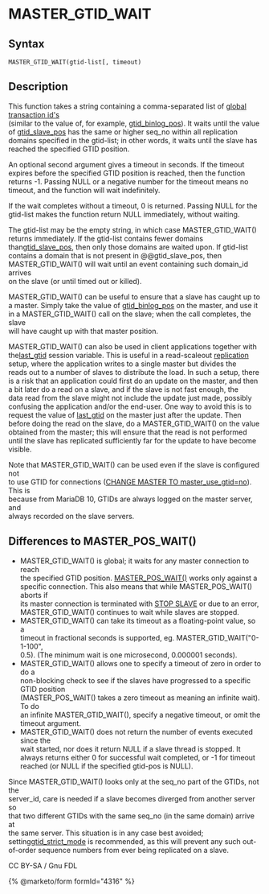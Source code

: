 # MASTER\_GTID\_WAIT

## Syntax

```
MASTER_GTID_WAIT(gtid-list[, timeout)
```

## Description

This function takes a string containing a comma-separated list of [global transaction id's](../../../../ha-and-performance/standard-replication/gtid.md)\
(similar to the value of, for example, [gtid\_binlog\_pos](../../../../ha-and-performance/standard-replication/gtid.md)). It waits until the value of [gtid\_slave\_pos](../../../../ha-and-performance/standard-replication/gtid.md) has the same or higher seq\_no within all replication domains specified in the gtid-list; in other words, it waits until the slave has\
reached the specified GTID position.

An optional second argument gives a timeout in seconds. If the timeout\
expires before the specified GTID position is reached, then the function\
returns -1. Passing NULL or a negative number for the timeout means no timeout, and the function will wait indefinitely.

If the wait completes without a timeout, 0 is returned. Passing NULL for the\
gtid-list makes the function return NULL immediately, without waiting.

The gtid-list may be the empty string, in which case MASTER\_GTID\_WAIT()\
returns immediately. If the gtid-list contains fewer domains than[gtid\_slave\_pos](../../../../ha-and-performance/standard-replication/gtid.md), then only those domains are waited upon. If gtid-list\
contains a domain that is not present in @@gtid\_slave\_pos, then\
MASTER\_GTID\_WAIT() will wait until an event containing such domain\_id arrives\
on the slave (or until timed out or killed).

MASTER\_GTID\_WAIT() can be useful to ensure that a slave has caught up to\
a master. Simply take the value of [gtid\_binlog\_pos](../../../../ha-and-performance/standard-replication/gtid.md) on the master, and use it in a MASTER\_GTID\_WAIT() call on the slave; when the call completes, the slave\
will have caught up with that master position.

MASTER\_GTID\_WAIT() can also be used in client applications together with the[last\_gtid](../../../../ha-and-performance/standard-replication/gtid.md) session variable. This is useful in a read-scaleout [replication](broken-reference) setup, where the application writes to a single master but divides the\
reads out to a number of slaves to distribute the load. In such a setup, there\
is a risk that an application could first do an update on the master, and then\
a bit later do a read on a slave, and if the slave is not fast enough, the\
data read from the slave might not include the update just made, possibly\
confusing the application and/or the end-user. One way to avoid this is to\
request the value of [last\_gtid](../../../../ha-and-performance/standard-replication/gtid.md) on the master just after the update. Then\
before doing the read on the slave, do a MASTER\_GTID\_WAIT() on the value\
obtained from the master; this will ensure that the read is not performed\
until the slave has replicated sufficiently far for the update to have become\
visible.

Note that MASTER\_GTID\_WAIT() can be used even if the slave is configured not\
to use GTID for connections ([CHANGE MASTER TO master\_use\_gtid=no](../../../sql-statements/administrative-sql-statements/replication-statements/change-master-to.md#master_use_gtid)). This is\
because from MariaDB 10, GTIDs are always logged on the master server, and\
always recorded on the slave servers.

## Differences to MASTER\_POS\_WAIT()

* MASTER\_GTID\_WAIT() is global; it waits for any master connection to reach\
  the specified GTID position. [MASTER\_POS\_WAIT()](master_pos_wait.md) works only against a\
  specific connection. This also means that while MASTER\_POS\_WAIT() aborts if\
  its master connection is terminated with [STOP SLAVE](../../../sql-statements/administrative-sql-statements/replication-statements/stop-replica.md) or due to an error,\
  MASTER\_GTID\_WAIT() continues to wait while slaves are stopped.
* MASTER\_GTID\_WAIT() can take its timeout as a floating-point value, so a\
  timeout in fractional seconds is supported, eg. MASTER\_GTID\_WAIT("0-1-100",\
  0.5). (The minimum wait is one microsecond, 0.000001 seconds).
* MASTER\_GTID\_WAIT() allows one to specify a timeout of zero in order to do a\
  non-blocking check to see if the slaves have progressed to a specific GTID position\
  (MASTER\_POS\_WAIT() takes a zero timeout as meaning an infinite wait). To do\
  an infinite MASTER\_GTID\_WAIT(), specify a negative timeout, or omit the\
  timeout argument.
* MASTER\_GTID\_WAIT() does not return the number of events executed since the\
  wait started, nor does it return NULL if a slave thread is stopped. It\
  always returns either 0 for successful wait completed, or -1 for timeout\
  reached (or NULL if the specified gtid-pos is NULL).

Since MASTER\_GTID\_WAIT() looks only at the seq\_no part of the GTIDs, not the\
server\_id, care is needed if a slave becomes diverged from another server so\
that two different GTIDs with the same seq\_no (in the same domain) arrive at\
the same server. This situation is in any case best avoided; setting[gtid\_strict\_mode](../../../../ha-and-performance/standard-replication/gtid.md) is recommended, as this will prevent any such out-of-order sequence numbers from ever being replicated on a slave.

CC BY-SA / Gnu FDL

{% @marketo/form formId="4316" %}
